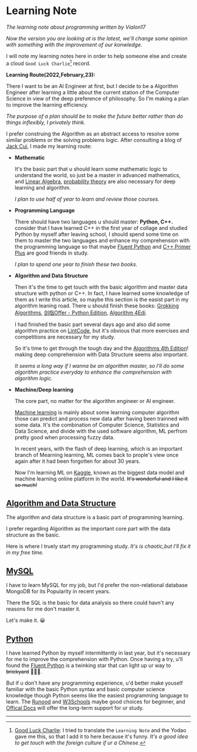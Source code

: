 # Learning Note

_The learning note about programming written by Vialon17_

_Now the version you are looking at is the latest, we'll change some opinion with something with the improvement of our konwledge._

I will note my learning notes here in order to help someone else and create a cloud `Good Luck Charlie`[^1] record.

__Learning Route(2022,February,23):__

There I want to be an AI Engineer at first, but I decide to be a Algorithm Engineer after learning a little about the current station of the Computer Science in view of the deep preference of philosophy. So I'm making a plan to improve the learning efficiency.

_The purpose of a plan should be to make the future better rather than do things inflexibly, I privately think._

I prefer construing the Algorithm as an abstract access to resolve some similar problems or the solving problems logic. After consulting a blog of [Jack Cui](https://cuijiahua.com), I made my learning route:

* __Mathematic__
    
    It's the basic part that u should learn some mathematic logic to understand the world, so just be a master in advanced mathematics, and [Linear Algebra](https://www.youtube.com/watch?v=QVKj3LADCnA&list=PL49CF3715CB9EF31D), [probability theory](https://www.youtube.com/watch?v=1uW3qMFA9Ho&list=PLUl4u3cNGP60hI9ATjSFgLZpbNJ7myAg6) are also necessary for deep learning and algorithm.

    _I plan to use half of year to learn and review those courses._

* __Programming Language__

    There should have two languages u should master: __Python, C++.__ consider that I have learned C++ in the first year of collage and studied Python by myself after leaving school, I should spend some time on them to master the two languages and enhance my comprehension with the programming language so that maybe [Fluent Python](https://github.com/silenove/python_ebook/blob/master/%E6%B5%81%E7%95%85%E7%9A%84python.pdf) and [C++ Primer Plus](https://shenjun4cplusplus.github.io/cplusplushtml/) are good friends in study.

    _I plan to spend one year to finish these two books._

* __Algorithm and Data Structure__

    Then it's the time to get touch with the basic algorithm and master data structure with python or C++. In fact, I have learned some knowledge of them as I write this article, so maybe this section is the easist part in my algorithm leaning road. There u should finish these books: [Grokking Algorithms](https://github.com/bat67/awesome-algorithm-books/blob/master/classic%20algorithms/%E7%AE%97%E6%B3%95%E5%9B%BE%E8%A7%A3%20-%202017.pdf), [剑指Offer - Python Edition](https://github.com/JushuangQiao/Python-Offer), [Algorithm 4Edi](https://github.com/hongye612430/awesome-programming-books-1/blob/master/algorithms/%E7%AE%97%E6%B3%95%EF%BC%88%E7%AC%AC4%E7%89%88%EF%BC%89.pdf).

    I had finished the basic part several days ago and also did some algorithm practice on [LintCode](https://www.lintcode.com), but it's obvious that more exercises and competitions are necessary for my study.

    So it's time to get through the tough day and the [Algorithms 4th Edition](https://hk1lib.org/book/2738376/3dc280)! making deep comprehension with Data Structure seems also important.

    _It seems a long way if I wanna be an algorithm master, so I'll do some algorithm practice everyday to enhance the comprehension with algorithm logic._

* __Machine/Deep learning__
  
    The core part, no matter for the algorithm engineer or AI engineer.

    [Machine learning](https://en.wikipedia.org/wiki/Machine_learning) is mainly about some learning computer algorithm those can predict and process new data after having been trainned with some data. It's the combination of Computer Science, Statistics and Data Science, and divide with the used software algorithm, ML perfrom pretty good when processing fuzzy data.

    In recent years, with the flash of deep learning, which is an important branch of Mearning learning, ML comes back to prople's view once again after it had been forgotten for about 30 years.

    Now I'm learning ML on [Kaggle](https://www.kaggle.com/), known as the biggest data model and machine learning online platform in the world. 
    ~~It's wonderful and I like it so much!~~


## [Algorithm and Data Structure](./Algorithm/Algorithm.md)

The algorithm and data structure is a basic part of programming learning. 

I prefer regarding Algorithm as the important core part with the data structure as the basic.

Here is where I truely start my programming study. *It's is chaotic,but I'll fix it in my free time.*

## [MySQL](./MySQL/MySQL.md)

I have to learn MySQL for my job, but I'd prefer the non-relational database MongoDB for its Popularity in recent years. 

There the SQL is the basic for data analysis so there could havn't any reasons for me don't master it.

Let's make it. 😀

## [Python](./Python/ReadMe.md)

I have learned Python by myself intermittently in last year, but it's necessary for me to improve the comprehension with Python. Once having a try, u'll found the [Fluent Python](https://au1lib.org/book/17194890/bf297b) is a twinking star that can light up ur way to ~~brickyard~~ 🤣🤣🤣.

But if u don't have any programming experience, u'd better make youself familiar with the basic Python syntax and basic computer science knowledge though Python seems like the easiest programming language to learn. The [Runood](https://www.runoob.com/python3/python3-tutorial.html) and [W3Schools](https://www.w3schools.com/python/default.asp) maybe good choices for beginner, and [Offical Docs](https://docs.python.org/zh-cn/3.9/) will offer the long-term support for ur study.

-----
[^1]: [Good Luck Charlie](https://en.wikipedia.org/wiki/Good_Luck_Charlie): I tried to translate the `Learning Note` and the Yodao gave me this, so that I add it to here because it's funny. _It's a good idea to get touch with the foreign culture if ur a Chinese._